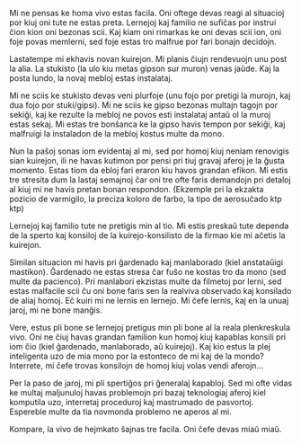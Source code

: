 Mi ne pensas ke homa vivo estas facila. Oni oftege devas reagi al situacioj por kiuj oni tute ne estas preta. Lernejoj kaj familio ne sufiĉas por instrui ĉion kion oni bezonas scii. Kaj kiam oni rimarkas ke oni devas scii ion, oni foje povas memlerni, sed foje estas tro malfrue por fari bonajn decidojn.

Lastatempe mi ekhavis novan kuirejon. Mi planis ĉiujn rendevuojn unu post la alia. La stukisto (la ulo kiu metas gipson sur muron) venas jaŭde. Kaj la posta lundo, la novaj mebloj estas instalataj.

Mi ne sciis ke stukisto devas veni plurfoje (unu fojo por pretigi la murojn, kaj dua fojo por stuki/gipsi). Mi ne sciis ke gipso bezonas multajn tagojn por sekiĝi, kaj ke rezulte la mebloj ne povos esti instalataj antaŭ ol la muroj estas sekaj. Mi estas tre bonŝanca ke la gipso havis tempon por sekiĝi, kaj malfruigi la instaladon de la mebloj kostus multe da mono.

Nun la paŝoj sonas iom evidentaj al mi, sed por homoj kiuj neniam renovigis sian kuirejon, ili ne havas kutimon por pensi pri tiuj gravaj aferoj je la ĝusta momento. Estas tiom da ebloj fari eraron kiu havos grandan efikon. Mi estis tre stresita dum la lastaj semajnoj ĉar oni tre ofte faris demandojn pri detaloj al kiuj mi ne havis pretan bonan respondon. (Ekzemple pri la ekzakta pozicio de varmigilo, la preciza koloro de farbo, la tipo de aerosuĉado ktp ktp)

Lernejoj kaj familio tute ne pretigis min al tio. Mi estis preskaŭ tute dependa de la sperto kaj konsiloj de la kuirejo-konsilisto de la firmao kie mi aĉetis la kuirejon.

Similan situacion mi havis pri ĝardenado kaj manlaborado (kiel anstataŭigi mastikon). Ĝardenado ne estas stresa ĉar fuŝo ne kostas tro da mono (sed multe da pacienco). Pri manlabori ekzistas multe da filmetoj por lerni, sed estas malfacile scii ĉu oni bone faris sen la realviva observado kaj konsilado de aliaj homoj. Eĉ kuiri mi ne lernis en lernejo. Mi ĉefe lernis, kaj en la unuaj jaroj, mi ne bone manĝis.

Vere, estus pli bone se lernejoj pretigus min pli bone al la reala plenkreskula vivo. Oni ne ĉiuj havas grandan familion kun homoj kiuj kapablas konsili pri iom ĉio (kiel ĝardenado, manlaborado, aŭ kuirejoj). Kaj kio estus la plej inteligenta uzo de mia mono por la estonteco de mi kaj de la mondo? Interrete, mi ĉefe trovas konsilojn de homoj kiuj volas vendi aferojn...

Per la paso de jaroj, mi pli spertiĝos pri ĝeneralaj kapabloj. Sed mi ofte vidas ke multaj maljunuloj havas problemojn pri bazaj teknologiaj aferoj kiel komputila uzo, interretaj proceduroj kaj mastrumado de pasvortoj. Espereble multe da tia novmonda problemo ne aperos al mi.

Kompare, la vivo de hejmkato ŝajnas tre facila. Oni ĉefe devas miaŭ miaŭ.